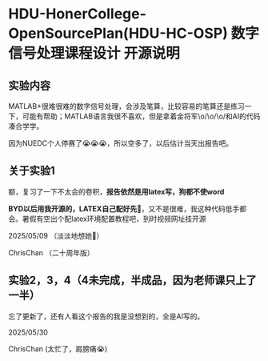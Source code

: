 # HDU-HonerCollege-OpenSourcePlan(HDU-HC-OSP) 数字信号处理课程设计 开源说明

## 实验内容

MATLAB+很难很难的数字信号处理，会涉及笔算，比较容易的笔算还是练习一下，可能有帮助；MATLAB语言我很不喜欢，但是拿着金将军\o/\o/\o/和AI的代码凑合学学。

因为NUEDC个人停赛了😭😭😭，所以空多了，以后估计当天出报告吧。

## 关于实验1

额，复习了一下不太会的卷积，**报告依然是用latex写，狗都不使word**

**BYD以后用我开源的，LATEX自己配好先🤯**，又不是很难，我这种代码低手都会。暑假有空出个配latex环境配置教程吧，到时视频网址挂开源

2025/05/09 （淡淡地想她🧠）

ChrisChan （二十周年版）



## 实验2，3，4（4未完成，半成品，因为老师课只上了一半）

忘了更新了，还有人看这个报告的我是没想到的，全是AI写的。

2025/05/30

ChrisChan (太忙了，肩膀痛😭)

